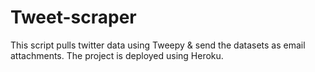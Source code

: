 # Tweet-scraper
This script pulls twitter data using Tweepy & send the datasets as email attachments.
The project is deployed using Heroku.
